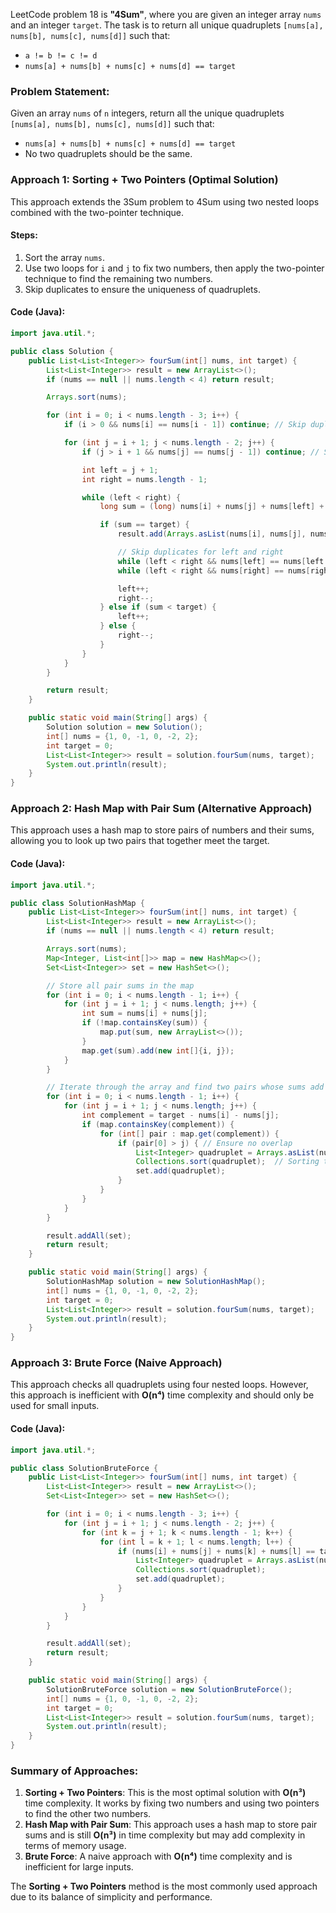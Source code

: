 LeetCode problem 18 is **"4Sum"**, where you are given an integer array `nums` and an integer `target`. The task is to return all unique quadruplets `[nums[a], nums[b], nums[c], nums[d]]` such that:
- `a != b != c != d`
- `nums[a] + nums[b] + nums[c] + nums[d] == target`

### Problem Statement:
Given an array `nums` of `n` integers, return all the unique quadruplets `[nums[a], nums[b], nums[c], nums[d]]` such that:
- `nums[a] + nums[b] + nums[c] + nums[d] == target`
- No two quadruplets should be the same.

### Approach 1: Sorting + Two Pointers (Optimal Solution)
This approach extends the 3Sum problem to 4Sum using two nested loops combined with the two-pointer technique.

#### Steps:
1. Sort the array `nums`.
2. Use two loops for `i` and `j` to fix two numbers, then apply the two-pointer technique to find the remaining two numbers.
3. Skip duplicates to ensure the uniqueness of quadruplets.

#### Code (Java):
```java
import java.util.*;

public class Solution {
    public List<List<Integer>> fourSum(int[] nums, int target) {
        List<List<Integer>> result = new ArrayList<>();
        if (nums == null || nums.length < 4) return result;

        Arrays.sort(nums);

        for (int i = 0; i < nums.length - 3; i++) {
            if (i > 0 && nums[i] == nums[i - 1]) continue; // Skip duplicates for i

            for (int j = i + 1; j < nums.length - 2; j++) {
                if (j > i + 1 && nums[j] == nums[j - 1]) continue; // Skip duplicates for j

                int left = j + 1;
                int right = nums.length - 1;

                while (left < right) {
                    long sum = (long) nums[i] + nums[j] + nums[left] + nums[right];

                    if (sum == target) {
                        result.add(Arrays.asList(nums[i], nums[j], nums[left], nums[right]));

                        // Skip duplicates for left and right
                        while (left < right && nums[left] == nums[left + 1]) left++;
                        while (left < right && nums[right] == nums[right - 1]) right--;

                        left++;
                        right--;
                    } else if (sum < target) {
                        left++;
                    } else {
                        right--;
                    }
                }
            }
        }

        return result;
    }

    public static void main(String[] args) {
        Solution solution = new Solution();
        int[] nums = {1, 0, -1, 0, -2, 2};
        int target = 0;
        List<List<Integer>> result = solution.fourSum(nums, target);
        System.out.println(result);
    }
}
```

### Approach 2: Hash Map with Pair Sum (Alternative Approach)
This approach uses a hash map to store pairs of numbers and their sums, allowing you to look up two pairs that together meet the target.

#### Code (Java):
```java
import java.util.*;

public class SolutionHashMap {
    public List<List<Integer>> fourSum(int[] nums, int target) {
        List<List<Integer>> result = new ArrayList<>();
        if (nums == null || nums.length < 4) return result;

        Arrays.sort(nums);
        Map<Integer, List<int[]>> map = new HashMap<>();
        Set<List<Integer>> set = new HashSet<>();

        // Store all pair sums in the map
        for (int i = 0; i < nums.length - 1; i++) {
            for (int j = i + 1; j < nums.length; j++) {
                int sum = nums[i] + nums[j];
                if (!map.containsKey(sum)) {
                    map.put(sum, new ArrayList<>());
                }
                map.get(sum).add(new int[]{i, j});
            }
        }

        // Iterate through the array and find two pairs whose sums add to the target
        for (int i = 0; i < nums.length - 1; i++) {
            for (int j = i + 1; j < nums.length; j++) {
                int complement = target - nums[i] - nums[j];
                if (map.containsKey(complement)) {
                    for (int[] pair : map.get(complement)) {
                        if (pair[0] > j) { // Ensure no overlap
                            List<Integer> quadruplet = Arrays.asList(nums[i], nums[j], nums[pair[0]], nums[pair[1]]);
                            Collections.sort(quadruplet);  // Sorting to avoid duplicate sets
                            set.add(quadruplet);
                        }
                    }
                }
            }
        }

        result.addAll(set);
        return result;
    }

    public static void main(String[] args) {
        SolutionHashMap solution = new SolutionHashMap();
        int[] nums = {1, 0, -1, 0, -2, 2};
        int target = 0;
        List<List<Integer>> result = solution.fourSum(nums, target);
        System.out.println(result);
    }
}
```

### Approach 3: Brute Force (Naive Approach)
This approach checks all quadruplets using four nested loops. However, this approach is inefficient with **O(n⁴)** time complexity and should only be used for small inputs.

#### Code (Java):
```java
import java.util.*;

public class SolutionBruteForce {
    public List<List<Integer>> fourSum(int[] nums, int target) {
        List<List<Integer>> result = new ArrayList<>();
        Set<List<Integer>> set = new HashSet<>();

        for (int i = 0; i < nums.length - 3; i++) {
            for (int j = i + 1; j < nums.length - 2; j++) {
                for (int k = j + 1; k < nums.length - 1; k++) {
                    for (int l = k + 1; l < nums.length; l++) {
                        if (nums[i] + nums[j] + nums[k] + nums[l] == target) {
                            List<Integer> quadruplet = Arrays.asList(nums[i], nums[j], nums[k], nums[l]);
                            Collections.sort(quadruplet);
                            set.add(quadruplet);
                        }
                    }
                }
            }
        }

        result.addAll(set);
        return result;
    }

    public static void main(String[] args) {
        SolutionBruteForce solution = new SolutionBruteForce();
        int[] nums = {1, 0, -1, 0, -2, 2};
        int target = 0;
        List<List<Integer>> result = solution.fourSum(nums, target);
        System.out.println(result);
    }
}
```

### Summary of Approaches:
1. **Sorting + Two Pointers**: This is the most optimal solution with **O(n³)** time complexity. It works by fixing two numbers and using two pointers to find the other two numbers.
2. **Hash Map with Pair Sum**: This approach uses a hash map to store pair sums and is still **O(n³)** in time complexity but may add complexity in terms of memory usage.
3. **Brute Force**: A naive approach with **O(n⁴)** time complexity and is inefficient for large inputs.

The **Sorting + Two Pointers** method is the most commonly used approach due to its balance of simplicity and performance.